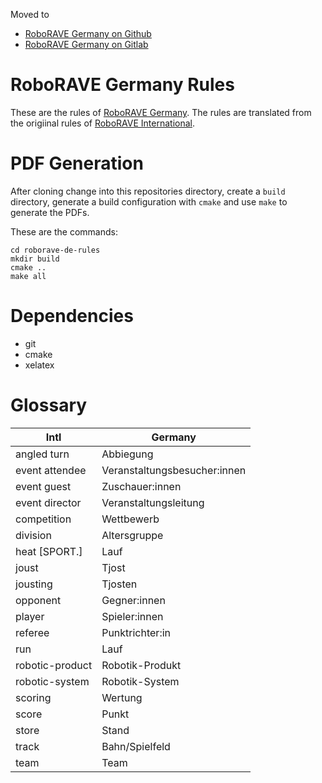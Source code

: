 Moved to
- [RoboRAVE Germany on Github](https://github.com/roborave-de/roborave-de-rules)
- [RoboRAVE Germany on Gitlab](https://gitlab.com/roborave-de/roborave-de-rules)

# RoboRAVE Germany Rules

These are the rules of [RoboRAVE Germany](https://roborave.de). The rules are
translated from the origiinal rules of
[RoboRAVE International](https://roboraveinternational.org/#/challenges).


# PDF Generation

After cloning change into this repositories directory, create a `build`
directory, generate a build configuration with `cmake` and use `make` to
generate the PDFs.

These are the commands:

```
cd roborave-de-rules
mkdir build
cmake ..
make all
```

# Dependencies

- git
- cmake
- xelatex

# Glossary

| Intl           | Germany                     |
|---------       |------------                 |
|angled turn     |Abbiegung                    |
|event attendee  |Veranstaltungsbesucher:innen |
|event guest     |Zuschauer:innen              |
|event director  |Veranstaltungsleitung        |
|competition     |Wettbewerb                   |
|division        |Altersgruppe                 |
|heat [SPORT.]   |Lauf                         |
|joust           |Tjost                        |
|jousting        |Tjosten                      |
|opponent        |Gegner:innen                 |
|player          |Spieler:innen                |
|referee         |Punktrichter:in              |
|run             |Lauf                         |
|robotic-product |Robotik-Produkt              |
|robotic-system  |Robotik-System               |
|scoring         |Wertung                      |
|score           |Punkt                        |
|store           |Stand                        |
|track           |Bahn/Spielfeld               |
|team            |Team                         |
